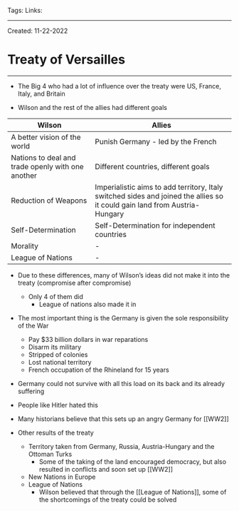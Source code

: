 Tags:
Links: 

---
Created: 11-22-2022
# Treaty of Versailles
---

- The Big 4 who had a lot of influence over the treaty were US, France, Italy, and Britain

- Wilson and the rest of the allies had different goals

| **Wilson**                                        | **Allies**                                                                                                                 |
| ------------------------------------------------- | -------------------------------------------------------------------------------------------------------------------------- |
| A better vision of the world                      | Punish Germany - led by the French                                                                                         |
| Nations to deal and trade openly with one another | Different countries, different goals                                                                                       |
| Reduction of Weapons                              | Imperialistic aims to add territory, Italy switched sides and joined the allies so it could gain land from Austria-Hungary |
| Self-Determination                                | Self-Determination for independent countries                                                                               |
| Morality                                          | -                                                                                                                          |
| League of Nations                                 | -                                                                                                                          |

- Due to these differences, many of Wilson’s ideas did not make it into the treaty (compromise after compromise)
	- Only 4 of them did
		- League of nations also made it in
- The most important thing is the Germany is given the sole responsibility of the War
	- Pay $33 billion dollars in war reparations
	- Disarm its military
	- Stripped of colonies
	- Lost national territory
	- French occupation of the Rhineland for 15 years
- Germany could not survive with all this load on its back and its already suffering
- People like Hitler hated this
- Many historians believe that this sets up an angry Germany for [[WW2]]

- Other results of the treaty
	- Territory taken from Germany, Russia, Austria-Hungary and the Ottoman Turks
		- Some of the taking of the land encouraged democracy, but also resulted in conflicts and soon set up [[WW2]]
	- New Nations in Europe
	- League of Nations
		- Wilson believed that through the [[League of Nations]], some of the shortcomings of the treaty could be solved


